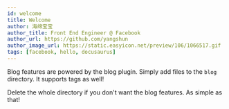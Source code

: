 ```yaml
---
id: welcome
title: Welcome
author: 海绵宝宝
author_title: Front End Engineer @ Facebook
author_url: https://github.com/yangshun
author_image_url: https://static.easyicon.net/preview/106/1066517.gif
tags: [facebook, hello, docusaurus]
---
```


Blog features are powered by the blog plugin. Simply add files to the `blog` directory. It supports tags as well!

Delete the whole directory if you don't want the blog features. As simple as that!

